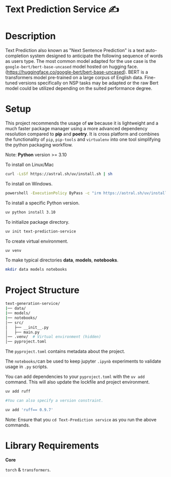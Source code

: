 # Text Prediction Service ✍️

# Description

Text Prediction also known as "Next Sentence Prediction" is a text auto-completion system designed to anticipate the following sequence of words as users type.
The most common model adapted for the use case is the `google-bert/bert-base-uncased` model hosted on hugging face. (https://huggingface.co/google-bert/bert-base-uncased).
BERT is a transformers model pre-trained on a large corpus of English data. Fine-tuned versions specifically on NSP tasks may be adapted or the raw Bert model could be utilized depending on the suited performance degree. 

# Setup
 
 This project recommends the usage of **uv** because it is lightweight and a much faster package manager using a more advanced dependency resolution compared to **pip** and **poetry**. It is cross platform and combines the functionality of `pip`, `pip-tools` and `virtualenv` into one tool simplifying the python packaging workflow.
 
 Note: **Python** version >= 3.10

 To install on Linux/Mac

 ```bash
 curl -LsSf https://astral.sh/uv/install.sh | sh
 ```

 To install on Windows.

 ```bash
 powershell -ExecutionPolicy ByPass -c "irm https://astral.sh/uv/install.ps1 | iex"
 ```

To install a specific Python version.

```bash
uv python install 3.10
```

To initialize package directory.

```bash
uv init text-prediction-service
```

To create virtual environment.

```bash
uv venv
```

To make typical directories **data**, **models**, **notebooks**.

```bash
mkdir data models notebooks
```

# Project Structure
```bash
text-generation-service/
|── data/
|── models/
|── notebooks/
│── src/
│   ├── __init__.py
│   ├── main.py
│── .venv/  # Virtual environment (hidden)
│── pyproject.toml
```

The `pyproject.toml` contains metadata about the project.

The `notebooks/`can be used to keep jupyter `.ipynb` experiments to validate usage in `.py` scripts.

You can add dependencies to your `pyproject.toml` with the `uv add` command. This will also update the lockfile and project environment. 

```bash
uv add ruff

#You can also specify a version constraint.

uv add 'ruff== 0.9.7'
```

Note: Ensure that you `cd Text-Prediction service` as you run the above commands.


# Library Requirements

**Core**

`torch` & `transformers`.